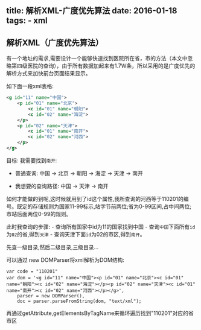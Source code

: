 title: 解析XML-广度优先算法
date: 2016-01-18
tags: 
    - xml
---


## 解析XML（广度优先算法）

有一个地址的需求,需要设计一个能够快速找到医院所在省，市的方法（本文中忽略第四级医院的查询），由于所有数据加起来有1.7W条，所以采用的是广度优先的解析方式来加快前台页面结果显示。

如下面一段xml表格:

```xml
<g id="11" name="中国">
    <p id="01" name="北京">
        <c id="01" name="朝阳">
        <c id="02" name="海淀">
    </p>
    <p id="02" name="天津">
        <c id="01" name="南开">
        <c id="02" name="河西">
    </p>
</g>
```
目标: 我需要找到`南开`:

- 普通查询: 中国 -> 北京 -> 朝阳 -> 海淀 -> 天津 -> 南开

- 我想要的查询路径: 中国 -> 天津 -> 南开

如何才能做的到呢,这时候就用到了id这个属性,我所查询的河西等于110201的编号。既定的存储规则为国家11-99标示,站字节前两位;省为0-99区间,占中间两位;市站后面两位0-99的规则。

此时我查询的步骤:
    - 查询所有国家中id为11的国家找到中国
    - 查询`中国`下面所有`id`为`02`的省,得到`天津`
    - 查询天津下面`id`为02的市区,得到`南开`。

先查一级目录,然后二级目录,三级目录...

可以通过 new DOMParser将xml解析为DOM结构:

```
var code = "110201"
var dom = '<g id="11" name="中国"><p id="01" name="北京"><c id="01" name="朝阳"><c id="02" name="海淀"></p><p id="02" name="天津"><c id="01" name="南开"><c id="02" name="河西"></p></g>',
    parser = new DOMParser(),
    doc = parser.parseFromString(dom, "text/xml");

```

再通过getAttribute,getElementsByTagName来循环遍历找到"110201"对应的省市区